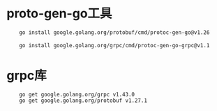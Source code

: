 # proto-gen-go工具

```bash
    go install google.golang.org/protobuf/cmd/protoc-gen-go@v1.26
    
    go install google.golang.org/grpc/cmd/protoc-gen-go-grpc@v1.1
```


# grpc库
```bash
    go get google.golang.org/grpc v1.43.0
    go get google.golang.org/protobuf v1.27.1
```